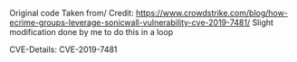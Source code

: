 Original code Taken from/ Credit: https://www.crowdstrike.com/blog/how-ecrime-groups-leverage-sonicwall-vulnerability-cve-2019-7481/
Slight modification done by me to do this in a loop

CVE-Details: CVE-2019-7481